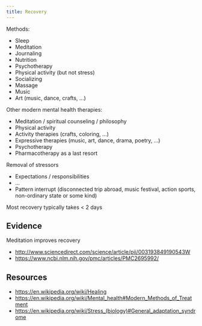 ```yaml
---
title: Recovery
---
```


Methods:
- Sleep
- Meditation
- Journaling
- Nutrition
- Psychotherapy
- Physical activity (but not stress)
- Socializing
- Massage
- Music
- Art (music, dance, crafts, ...)

Other modern mental health therapies:
- Meditation / spiritual counseling / philosophy
- Physical activity
- Activity therapies (crafts, coloring, ...)
- Expressive therapies (music, art, dance, drama, poetry, ...)
- Psychotherapy
- Pharmacotherapy as a last resort

Removal of stressors
- Expectations / responsibilities
- ...
- Pattern interrupt (disconnected trip abroad, music festival, action sports, non-ordinary state or some kind)

Most recovery typically takes < 2 days

## Evidence
Meditation improves recovery
- http://www.sciencedirect.com/science/article/pii/003193849190543W
- https://www.ncbi.nlm.nih.gov/pmc/articles/PMC2695992/

## Resources
- https://en.wikipedia.org/wiki/Healing
- https://en.wikipedia.org/wiki/Mental_health#Modern_Methods_of_Treatment
- https://en.wikipedia.org/wiki/Stress_(biology)#General_adaptation_syndrome
